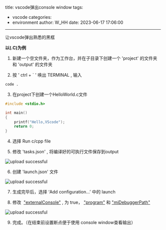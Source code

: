 title: vscode弹出console window
tags:
  - vscode
categories:
  - environment
author: W_HH
date: 2023-06-17 17:06:00
---
让vscode弹出熟悉的黑框
<!-- more -->

**以(.C)为例**

1. 新建一个空文件夹，作为工作台，并在子目录下创建一个 'project' 的文件夹和 'output' 的文件夹
  
2. 按 ' ctrl + ` ' 唤出 TERMINAL , 输入
  
  ```bash
  code .
  ``` 
3. 在project下创建一个HelloWorld.c文件
  
  ```c
  #include <stdio.h>
  
  int main()
  {
      printf("Hello,VScode");
      return 0;
  }
  ```
  
4. 选择 Run c/cpp file
  
5. 修改 'tasks.json' , 将编译好的可执行文件保存到output
  
  ![upload successful](/images/pasted-1.png)

6. 创建 'launch.json' 文件

 ![upload successful](/images/pasted-3.png)
  
7. 生成完毕后，选择 ‘Add configuration...’ 中的 launch

8. 修改  <u>"externalConsole"</u> , 为 true， <u>"program"</u> 和 <u> "miDebuggerPath"</u>
  
 ![upload successful](/images/pasted-4.png)
  
9. 完成。（在结束前设置断点便于使用 console window查看输出）